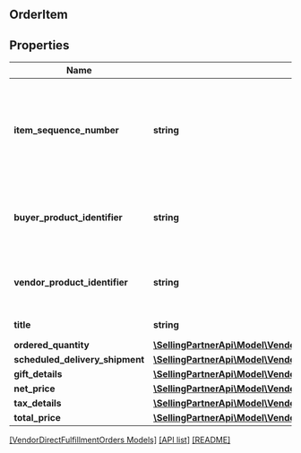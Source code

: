 ## OrderItem

## Properties

Name | Type | Description | Notes
------------ | ------------- | ------------- | -------------
**item_sequence_number** | **string** | Numbering of the item on the purchase order. The first item will be 1, the second 2, and so on. |
**buyer_product_identifier** | **string** | Buyer&#39;s standard identification number (ASIN) of an item. | [optional]
**vendor_product_identifier** | **string** | The vendor selected product identification of the item. | [optional]
**title** | **string** | Title for the item. | [optional]
**ordered_quantity** | [**\SellingPartnerApi\Model\VendorDirectFulfillmentOrders\ItemQuantity**](ItemQuantity.md) |  |
**scheduled_delivery_shipment** | [**\SellingPartnerApi\Model\VendorDirectFulfillmentOrders\ScheduledDeliveryShipment**](ScheduledDeliveryShipment.md) |  | [optional]
**gift_details** | [**\SellingPartnerApi\Model\VendorDirectFulfillmentOrders\GiftDetails**](GiftDetails.md) |  | [optional]
**net_price** | [**\SellingPartnerApi\Model\VendorDirectFulfillmentOrders\Money**](Money.md) |  |
**tax_details** | [**\SellingPartnerApi\Model\VendorDirectFulfillmentOrders\OrderItemTaxDetails**](OrderItemTaxDetails.md) |  | [optional]
**total_price** | [**\SellingPartnerApi\Model\VendorDirectFulfillmentOrders\Money**](Money.md) |  | [optional]

[[VendorDirectFulfillmentOrders Models]](../) [[API list]](../../Api) [[README]](../../../README.md)
